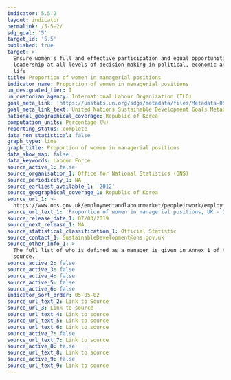 ```yaml
---
indicator: 5.5.2
layout: indicator
permalink: /5-5-2/
sdg_goal: '5'
target_id: '5.5'
published: true
target: >-
  Ensure women’s full and effective participation and equal opportunities for
  leadership at all levels of decision-making in political, economic and public
  life
title: Proportion of women in managerial positions
indicator_name: Proportion of women in managerial positions
un_designated_tier: I
un_custodian_agency: International Labour Organization (ILO)
goal_meta_link: 'https://unstats.un.org/sdgs/metadata/files/Metadata-05-05-02.pdf'
goal_meta_link_text: United Nations Sustainable Development Goals Metadata (PDF 372 KB)
national_geographical_coverage: Republic of Korea
computation_units: Percentage (%)
reporting_status: complete
data_non_statistical: false
graph_type: line
graph_title: Proportion of women in managerial positions
data_show_map: false
data_keywords: Labour Force
source_active_1: false
source_organisation_1: Office for National Statistics (ONS)
source_periodicity_1: NA
source_earliest_available_1: '2012'
source_geographical_coverage_1: Republic of Korea
source_url_1: >-
  https://www.ons.gov.uk/employmentandlabourmarket/peopleinwork/employmentandemployeetypes/adhocs/009741proportionofwomeninmanagerialpositionsuk2012to2017
source_url_text_1: 'Proportion of women in managerial positions, UK - 2012 to 2017'
source_release_date_1: 07/03/2019
source_next_release_1: NA
source_statistical_classification_1: Official Statistic
source_contact_1: SustainableDevelopment@ons.gov.uk
source_other_info_1: >-
  The full list of who is defined as a manager is given in Annex 1 of the data
  source.
source_active_2: false
source_active_3: false
source_active_4: false
source_active_5: false
source_active_6: false
indicator_sort_order: 05-05-02
source_url_text_2: Link to Source
source_url_3: Link to source
source_url_text_4: Link to source
source_url_text_5: Link to source
source_url_text_6: Link to source
source_active_7: false
source_url_text_7: Link to source
source_active_8: false
source_url_text_8: Link to source
source_active_9: false
source_url_text_9: Link to source
---
```

